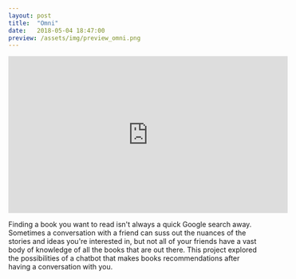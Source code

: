 ```yaml
---
layout: post
title:  "Omni"
date:   2018-05-04 18:47:00
preview: /assets/img/preview_omni.png
---
```


<iframe width="560" height="315" src="https://www.youtube.com/embed/tm8Xnv-0YLg" title="YouTube video player" frameborder="0" allow="accelerometer; autoplay; clipboard-write; encrypted-media; gyroscope; picture-in-picture; web-share" allowfullscreen></iframe>

Finding a book you want to read isn't always a quick Google search away. Sometimes a conversation with a friend can suss out the nuances of the stories and ideas you're interested in, but not all of your friends have a vast body of knowledge of all the books that are out there. This project explored the possibilities of a chatbot that makes books recommendations after having a conversation with you.
